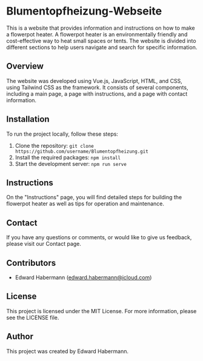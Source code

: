 # Blumentopfheizung-Webseite

This is a website that provides information and instructions on how to make a flowerpot heater. A flowerpot heater is an environmentally friendly and cost-effective way to heat small spaces or tents. The website is divided into different sections to help users navigate and search for specific information.

## Overview
The website was developed using Vue.js, JavaScript, HTML, and CSS, using Tailwind CSS as the framework. It consists of several components, including a main page, a page with instructions, and a page with contact information.

## Installation
To run the project locally, follow these steps:

1. Clone the repository: `git clone https://github.com/username/Blumentopfheizung.git`
2. Install the required packages: `npm install`
3. Start the development server: `npm run serve`

## Instructions
On the "Instructions" page, you will find detailed steps for building the flowerpot heater as well as tips for operation and maintenance.

## Contact
If you have any questions or comments, or would like to give us feedback, please visit our Contact page.

## Contributors
- Edward Habermann (edward.habermann@icloud.com)

## License
This project is licensed under the MIT License. For more information, please see the LICENSE file.

## Author
This project was created by Edward Habermann.
